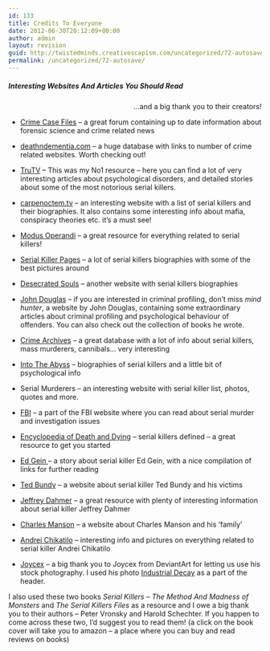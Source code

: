 ```yaml
---
id: 133
title: Credits To Everyone
date: 2012-06-30T20:12:09+00:00
author: admin
layout: revision
guid: http://twistedminds.creativescapism.com/uncategorized/72-autosave/
permalink: /uncategorized/72-autosave/
---
```

<p class="dropcap-first">
  <h5>
    Interesting Websites And Articles You Should Read
  </h5>
  
  <p style="text-align: right;">
    &#8230;and a big thank you to their creators!
  </p>
  
  <ul>
    <li>
      <a href="http://www.crimecasefiles.com/forum/">Crime Case Files</a> &#8211; a great forum containing up to date information about forensic science and crime related news
    </li>
  </ul>
  
  <ul>
    <li>
      <a href="http://www.deathndementia.com">deathndementia.com</a> &#8211; a huge database with links to number of crime related websites. Worth checking out!
    </li>
  </ul>
  
  <ul>
    <li>
      <a href="http://www.trutv.com/library/crime">TruTV</a> &#8211; This was my No1 resource &#8211; here you can find a lot of very interesting articles about psychological disorders, and detailed stories about some of the most notorious serial killers.
    </li>
  </ul>
  
  <ul>
    <li>
      <a href="http://www.carpenoctem.tv">carpenoctem.tv</a> &#8211; an interesting website with a list of serial killers and their biographies. It also contains some interesting info about mafia, conspiracy theories etc. it&#8217;s a must see!
    </li>
  </ul>
  
  <ul>
    <li>
      <a href="http://www.fortunecity.com/roswell/streiber/273/index.html">Modus Operandi</a> &#8211; a great resource for everything related to serial killers!
    </li>
  </ul>
  
  <ul>
    <li>
      <a href="http://www.francesfarmersrevenge.com/stuff/serialkillers/21.htm">Serial Killer Pages</a> &#8211; a lot of serial killers biographies with some of the best pictures around
    </li>
  </ul>
  
  <ul>
    <li>
      <a href="http://www.angelfire.com/wi2/desecratedsouls">Desecrated Souls</a> &#8211; another website with serial killers biographies
    </li>
  </ul>
  
  <ul>
    <li>
      <a href="http://www.johndouglasmindhunter.com">John Douglas</a> &#8211; if you are interested in criminal profiling, don&#8217;t miss <em>mind hunter</em>, a website by John Douglas, containing some extraordinary articles about criminal profiling and psychological behaviour of offenders. You can also check out the collection of books he wrote.
    </li>
  </ul>
  
  <ul>
    <li>
      <a href="http://www.mayhem.net/Crime/serial.html">Crime Archives</a> &#8211; a great database with a lot of info about serial killers, mass murderers, cannibals&#8230; very interesting
    </li>
  </ul>
  
  <ul>
    <li>
      <a href="http://members.tripod.com/ol_dirty_paul69/theabyssofthemind/index.html">Into The Abyss</a> &#8211; biographies of serial killers and a little bit of psychological info
    </li>
  </ul>
  
  <ul>
    <li>
      Serial Murderers &#8211; an interesting website with serial killer list, photos, quotes and more.
    </li>
  </ul>
  
  <ul>
    <li>
      <a href="http://www.fbi.gov/publications/serial_murder.htm#four">FBI</a> &#8211; a part of the FBI website where you can read about serial murder and investigation issues
    </li>
  </ul>
  
  <ul>
    <li>
      <a href="http://www.deathreference.com/Py-Se/Serial-Killers.html">Encyclopedia of Death and Dying</a> &#8211; serial killers defined &#8211; a great resource to get you started
    </li>
  </ul>
  
  <ul>
    <li>
      <a href="http://edgein.net/">Ed Gein </a> &#8211; a story about serial killer Ed Gein, with a nice compilation of links for further reading
    </li>
  </ul>
  
  <ul>
    <li>
      <a href="http://tedbundy.150m.com/main.html">Ted Bundy</a> &#8211; a website about serial killer Ted Bundy and his victims
    </li>
  </ul>
  
  <ul>
    <li>
      <a href="http://www.tornadohills.com/dahmer/">Jeffrey Dahmer</a> &#8211; a great resource with plenty of interesting information about serial killer Jeffrey Dahmer
    </li>
  </ul>
  
  <ul>
    <li>
      <a href="http://www.charliemanson.com/">Charles Manson</a> &#8211; a website about Charles Manson and his &#8216;family&#8217;
    </li>
  </ul>
  
  <ul>
    <li>
      <a href="http://members.tripod.com/~vanessawest/chikatilo.html">Andrei Chikatilo</a> &#8211; interesting info and pictures on everything related to serial killer Andrei Chikatilo
    </li>
  </ul>
  
  <ul>
    <li>
      <a title="joycex on deviantart" href="http://joycex.deviantart.com/">Joycex</a> &#8211; a big thank you to Joycex from DeviantArt for letting us use his stock photography. I used his photo <a title="industrial decay 04" href="http://joycex.deviantart.com/art/industrial-decay-04-44156861">Industrial Decay</a> as a part of the header.
    </li>
  </ul>
  
  <p>
    I also used these two books <em>Serial Killers &#8211; The Method And Madness of Monsters</em> and <em> The Serial Killers Files</em> as a resource and I owe a big thank you to their authors &#8211; Peter Vronsky and Harold Schechter. If you happen to come across these two, I&#8217;d suggest you to read them! (a click on the book cover will take you to amazon &#8211; a place where you can buy and read reviews on books)
  </p>
  
  <div class="left" style="margin-left: 15px;">
    <a href="http://www.amazon.com/Serial-Killers-Method-Madness-Monsters/dp/0425196402/ref=pd_sim_b_1"><img src="/img/books/serialkillers.jpg" alt="" /></a>
  </div>
  
  <div class="right">
    <a href="http://www.amazon.com/Serial-Killer-Files-Terrifying-Murderers/dp/0345465660/ref=pd_bxgy_b_img_b"><img src="/img/books/serialkillersfiles.jpg" alt="" /></a>
  </div>